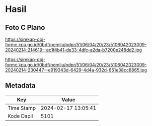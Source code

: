 # Hasil

## Foto C Plano

https://sirekap-obj-formc.kpu.go.id/0bdf/pemilu/pdpr/51/06/04/20/23/5106042023009-20240214-214619--ec1f4b41-de33-4dfc-a2da-b7200e248dd2.jpg

https://sirekap-obj-formc.kpu.go.id/0bdf/pemilu/pdpr/51/06/04/20/23/5106042023009-20240214-230447--e919343d-6429-4d4a-932d-651e38cc8865.jpg


## Metadata

| Key        | Value               |
| ---------- | ------------------- |
| Time Stamp | 2024-02-17 13:05:41 |
| Kode Dapil | 5101                |



